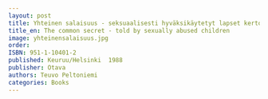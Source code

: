 ```yaml
---
layout: post
title: Yhteinen salaisuus - seksuaalisesti hyväksikäytetyt lapset kertovat (215s.)
title_en: The common secret - told by sexually abused children
image: yhteinensalaisuus.jpg
order: 
ISBN: 951-1-10401-2
published: Keuruu/Helsinki  1988
publisher: Otava
authors: Teuvo Peltoniemi
categories: Books
--- 
```


